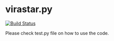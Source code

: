 # virastar.py

[![Build Status](https://travis-ci.org/JKhakpour/virastar.py.svg?branch=master)](https://travis-ci.org/JKhakpour/virastar.py)

Please check test.py file on how to use the code.
